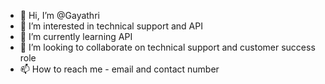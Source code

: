 - 👋 Hi, I’m @Gayathri
- 👀 I’m interested in technical support and API
- 🌱 I’m currently learning API
- 💞️ I’m looking to collaborate on technical support and customer success role
- 📫 How to reach me - email and contact number

<!---
Gayathri-1296/Gayathri-1296 is a ✨ special ✨ repository because its `README.md` (this file) appears on your GitHub profile.
You can click the Preview link to take a look at your changes.
--->
